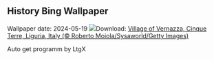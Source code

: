## History Bing Wallpaper
Wallpaper date: 2024-05-19
![](https://www.bing.com/th?id=OHR.VernazzaItaly_EN-IN5043240233_UHD.jpg&w=1000)Download: [Village of Vernazza, Cinque Terre, Liguria, Italy (© Roberto Moiola/Sysaworld/Getty Images)](https://www.bing.com/th?id=OHR.VernazzaItaly_EN-IN5043240233_UHD.jpg)

Auto get programm by LtgX
